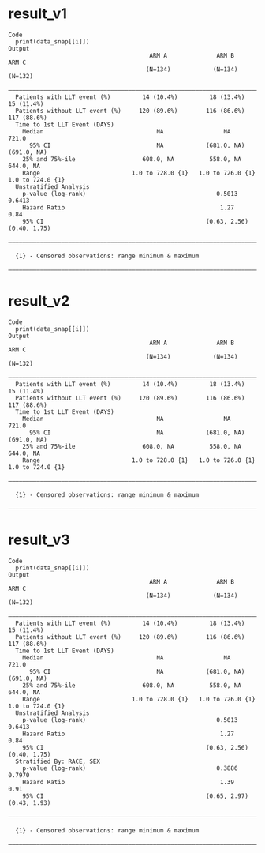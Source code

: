 # result_v1

    Code
      print(data_snap[[i]])
    Output
                                            ARM A              ARM B              ARM C      
                                           (N=134)            (N=134)            (N=132)     
      ———————————————————————————————————————————————————————————————————————————————————————
      Patients with LLT event (%)         14 (10.4%)         18 (13.4%)         15 (11.4%)   
      Patients without LLT event (%)     120 (89.6%)        116 (86.6%)        117 (88.6%)   
      Time to 1st LLT Event (DAYS)                                                           
        Median                                NA                 NA               721.0      
          95% CI                              NA            (681.0, NA)        (691.0, NA)   
        25% and 75%-ile                   608.0, NA          558.0, NA          644.0, NA    
        Range                          1.0 to 728.0 {1}   1.0 to 726.0 {1}   1.0 to 724.0 {1}
      Unstratified Analysis                                                                  
        p-value (log-rank)                                     0.5013             0.6413     
        Hazard Ratio                                            1.27               0.84      
        95% CI                                              (0.63, 2.56)       (0.40, 1.75)  
      ———————————————————————————————————————————————————————————————————————————————————————
      
      {1} - Censored observations: range minimum & maximum
      ———————————————————————————————————————————————————————————————————————————————————————
      

# result_v2

    Code
      print(data_snap[[i]])
    Output
                                            ARM A              ARM B              ARM C      
                                           (N=134)            (N=134)            (N=132)     
      ———————————————————————————————————————————————————————————————————————————————————————
      Patients with LLT event (%)         14 (10.4%)         18 (13.4%)         15 (11.4%)   
      Patients without LLT event (%)     120 (89.6%)        116 (86.6%)        117 (88.6%)   
      Time to 1st LLT Event (DAYS)                                                           
        Median                                NA                 NA               721.0      
          95% CI                              NA            (681.0, NA)        (691.0, NA)   
        25% and 75%-ile                   608.0, NA          558.0, NA          644.0, NA    
        Range                          1.0 to 728.0 {1}   1.0 to 726.0 {1}   1.0 to 724.0 {1}
      ———————————————————————————————————————————————————————————————————————————————————————
      
      {1} - Censored observations: range minimum & maximum
      ———————————————————————————————————————————————————————————————————————————————————————
      

# result_v3

    Code
      print(data_snap[[i]])
    Output
                                            ARM A              ARM B              ARM C      
                                           (N=134)            (N=134)            (N=132)     
      ———————————————————————————————————————————————————————————————————————————————————————
      Patients with LLT event (%)         14 (10.4%)         18 (13.4%)         15 (11.4%)   
      Patients without LLT event (%)     120 (89.6%)        116 (86.6%)        117 (88.6%)   
      Time to 1st LLT Event (DAYS)                                                           
        Median                                NA                 NA               721.0      
          95% CI                              NA            (681.0, NA)        (691.0, NA)   
        25% and 75%-ile                   608.0, NA          558.0, NA          644.0, NA    
        Range                          1.0 to 728.0 {1}   1.0 to 726.0 {1}   1.0 to 724.0 {1}
      Unstratified Analysis                                                                  
        p-value (log-rank)                                     0.5013             0.6413     
        Hazard Ratio                                            1.27               0.84      
        95% CI                                              (0.63, 2.56)       (0.40, 1.75)  
      Stratified By: RACE, SEX                                                               
        p-value (log-rank)                                     0.3886             0.7970     
        Hazard Ratio                                            1.39               0.91      
        95% CI                                              (0.65, 2.97)       (0.43, 1.93)  
      ———————————————————————————————————————————————————————————————————————————————————————
      
      {1} - Censored observations: range minimum & maximum
      ———————————————————————————————————————————————————————————————————————————————————————
      

